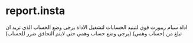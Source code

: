 # report.insta
اداة سبام ريبورت قوي لتبنيد الحسابات لتشغيل الاداة يرجى وضع الحساب الذي تريد ان تبلغ من (حساب وهمي) 
(يرجى وضع حساب وهمي حتى لايتم التحاقق ضرر للحساب)
